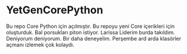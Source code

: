 # YetGenCorePython
Bu repo Core Python için açılmıştır.
Bu repoyu yeni Core içerikleri için oluşturduk.
Bal porsukları piton istiyor.
Larissa Liderim burda takıldım.
Deniyorum deniyorum.
Bir daha deneyelim. 
Perşembe ard arda klasörler açmanı izlemek çok kolaydı.


